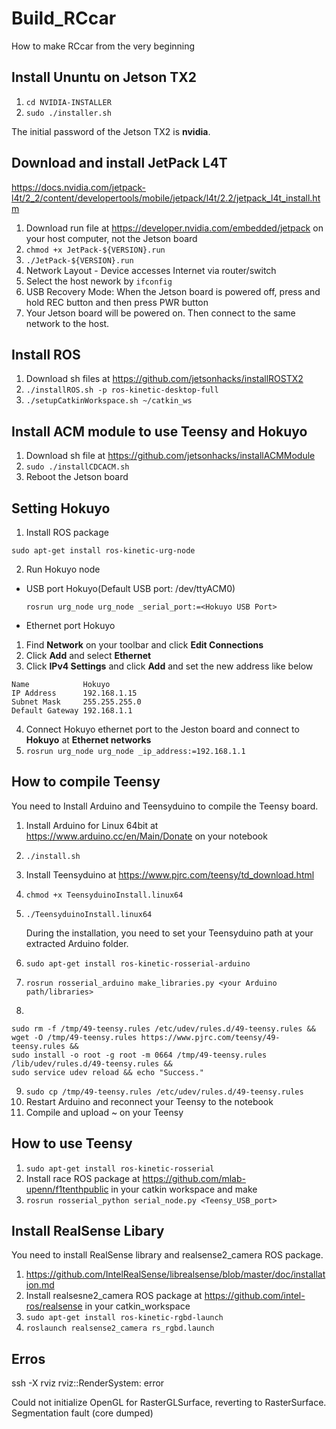 # Build_RCcar
How to make RCcar from the very beginning
## Install Ununtu on Jetson TX2
1. ```cd NVIDIA-INSTALLER```
2. ```sudo ./installer.sh```

The initial password of the Jetson TX2 is **nvidia**.

## Download and install JetPack L4T
https://docs.nvidia.com/jetpack-l4t/2_2/content/developertools/mobile/jetpack/l4t/2.2/jetpack_l4t_install.htm
1. Download run file at https://developer.nvidia.com/embedded/jetpack on your host computer, not the Jetson board
2. ```chmod +x JetPack-${VERSION}.run```
3. ```./JetPack-${VERSION}.run```
4. Network Layout - Device accesses Internet via router/switch
5. Select the host nework by ```ifconfig```
6. USB Recovery Mode: When the Jetson board is powered off, press and hold REC button and then press PWR button
7. Your Jetson board will be powered on. Then connect to the same network to the host.

## Install ROS
1. Download sh files at https://github.com/jetsonhacks/installROSTX2
2. ```./installROS.sh -p ros-kinetic-desktop-full```
3. ```./setupCatkinWorkspace.sh ~/catkin_ws```

## Install ACM module to use Teensy and Hokuyo
1. Download sh file at https://github.com/jetsonhacks/installACMModule
2. ```sudo ./installCDCACM.sh```
3. Reboot the Jetson board

## Setting Hokuyo
1. Install ROS package
  ```
  sudo apt-get install ros-kinetic-urg-node
  ```
2. Run Hokuyo node
  * USB port Hokuyo(Default USB port: /dev/ttyACM0)
    ```
    rosrun urg_node urg_node _serial_port:=<Hokuyo USB Port>
    ```
  * Ethernet port Hokuyo
  1. Find **Network** on your toolbar and click **Edit Connections**
  2. Click **Add** and select **Ethernet**
  3. Click **IPv4 Settings** and click **Add** and set the new address like below
  ```
  Name            Hokuyo   
  IP Address      192.168.1.15
  Subnet Mask     255.255.255.0
  Default Gateway 192.168.1.1
  ```
  4. Connect Hokuyo ethernet port to the Jeston board and connect to **Hokuyo** at **Ethernet networks**
  5. ```rosrun urg_node urg_node _ip_address:=192.168.1.1```
  
## How to compile Teensy
You need to Install Arduino and Teensyduino to compile the Teensy board.
1. Install Arduino for Linux 64bit at https://www.arduino.cc/en/Main/Donate on your notebook
2. ```./install.sh```
3. Install Teensyduino at https://www.pjrc.com/teensy/td_download.html
4. ```chmod +x TeensyduinoInstall.linux64```
5. ```./TeensyduinoInstall.linux64``` 
 
   During the installation, you need to set your Teensyduino path at your extracted Arduino folder.
6. ```sudo apt-get install ros-kinetic-rosserial-arduino```
7. ```rosrun rosserial_arduino make_libraries.py <your Arduino path/libraries>```
8. 
```
sudo rm -f /tmp/49-teensy.rules /etc/udev/rules.d/49-teensy.rules &&
wget -O /tmp/49-teensy.rules https://www.pjrc.com/teensy/49-teensy.rules &&
sudo install -o root -g root -m 0664 /tmp/49-teensy.rules /lib/udev/rules.d/49-teensy.rules &&
sudo service udev reload && echo "Success."
```
9. ```sudo cp /tmp/49-teensy.rules /etc/udev/rules.d/49-teensy.rules```
10. Restart Arduino and reconnect your Teensy to the notebook
11. Compile and upload ~ on your Teensy

## How to use Teensy 
1. ```sudo apt-get install ros-kinetic-rosserial```
2. Install race ROS package at https://github.com/mlab-upenn/f1tenthpublic in your catkin workspace and make
3. ```rosrun rosserial_python serial_node.py <Teensy_USB_port>```

## Install RealSense Libary
You need to install RealSense library and realsense2_camera ROS package.
1. https://github.com/IntelRealSense/librealsense/blob/master/doc/installation.md
2. Install realsesne2_camera ROS package at https://github.com/intel-ros/realsense in your catkin_workspace
3. ```sudo apt-get install ros-kinetic-rgbd-launch```
4. ```roslaunch realsense2_camera rs_rgbd.launch```

## Erros
ssh -X
rviz
rviz::RenderSystem: error

Could not initialize OpenGL for RasterGLSurface, reverting to RasterSurface.
Segmentation fault (core dumped)
